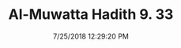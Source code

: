 ---
title        : "Al-Muwatta Hadith 9. 33"
date         : 7/25/2018 12:29:20 PM
draft        : false
type         : "hadith"
layout       : "hadith"
BookCode     : "AMH"
VolumeNumber : "9"
HadithNumber : "33"
categories  :  ["Prayer, Shortening - The Prayer of Duha"]
---